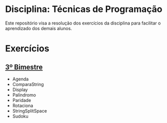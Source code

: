 # Disciplina: Técnicas de Programação
Este repositório visa a resolução dos exercícios da disciplina para facilitar o aprendizado dos demais alunos.

# Exercícios

## [3º Bimestre](3Bimestre)

* Agenda
* ComparaString
* Display
* Palíndromo
* Paridade
* Rotaciona
* StringSplitSpace
* Sudoku
